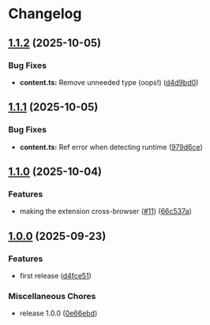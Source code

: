 # Changelog

## [1.1.2](https://github.com/LuanRT/ump-inspector/compare/ump-inspector-v1.1.1...ump-inspector-v1.1.2) (2025-10-05)


### Bug Fixes

* **content.ts:** Remove unneeded type (oops!) ([d4d9bd0](https://github.com/LuanRT/ump-inspector/commit/d4d9bd036188ae42f4f36bedebe45f455a9654b5))

## [1.1.1](https://github.com/LuanRT/ump-inspector/compare/ump-inspector-v1.1.0...ump-inspector-v1.1.1) (2025-10-05)


### Bug Fixes

* **content.ts:** Ref error when detecting runtime ([979d6ce](https://github.com/LuanRT/ump-inspector/commit/979d6ced2193602c4aed1dbbb34910922eab43fa))

## [1.1.0](https://github.com/LuanRT/ump-inspector/compare/ump-inspector-v1.0.0...ump-inspector-v1.1.0) (2025-10-04)


### Features

* making the extension cross-browser ([#11](https://github.com/LuanRT/ump-inspector/issues/11)) ([66c537a](https://github.com/LuanRT/ump-inspector/commit/66c537a0c5ed2d34bfa7b751ffb530ade6277182))

## [1.0.0](https://github.com/LuanRT/ump-inspector/compare/ump-inspector-v1.0.0...ump-inspector-v1.0.0) (2025-09-23)


### Features

* first release ([d4fce51](https://github.com/LuanRT/ump-inspector/commit/d4fce51756c9f804892bdece87a0be220c8d7b35))


### Miscellaneous Chores

* release 1.0.0 ([0e66ebd](https://github.com/LuanRT/ump-inspector/commit/0e66ebd849f82d702cf052385991b57429574de4))
